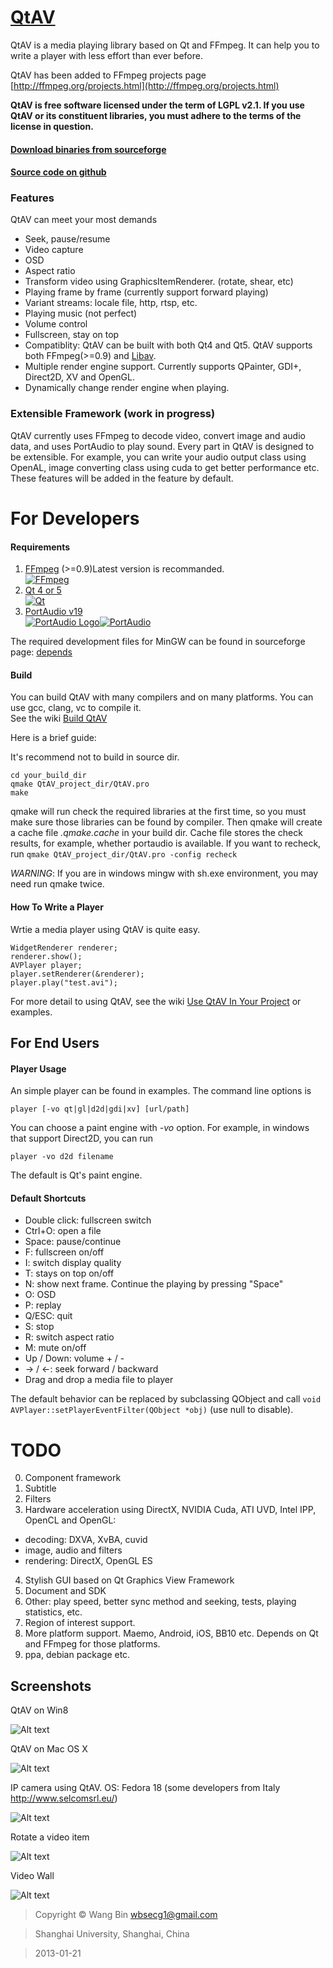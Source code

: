 # [QtAV](https://sourceforge.net/projects/qtav)

QtAV is a media playing library based on Qt and FFmpeg. It can help you to write a player
with less effort than ever before.

QtAV has been added to FFmpeg projects page [http://ffmpeg.org/projects.html](http://ffmpeg.org/projects.html)

**QtAV is free software licensed under the term of LGPL v2.1. If you use QtAV or its constituent libraries,
you must adhere to the terms of the license in question.**

#### [Download binaries from sourceforge](https://sourceforge.net/projects/qtav)
#### [Source code on github](https://github.com/wang-bin/QtAV)

### Features

QtAV can meet your most demands

- Seek, pause/resume
- Video capture
- OSD
- Aspect ratio
- Transform video using GraphicsItemRenderer. (rotate, shear, etc)
- Playing frame by frame (currently support forward playing)
- Variant streams: locale file, http, rtsp, etc.
- Playing music (not perfect)
- Volume control
- Fullscreen, stay on top
- Compatiblity: QtAV can be built with both Qt4 and Qt5. QtAV supports
  both FFmpeg(>=0.9) and [Libav](http://libav.org).
- Multiple render engine support. Currently supports QPainter, GDI+, Direct2D, XV and OpenGL.
- Dynamically change render engine when playing.

### Extensible Framework (work in progress)

  QtAV currently uses FFmpeg to decode video, convert image and audio data, and uses PortAudio to play
  sound. Every part in QtAV is designed to be extensible. For example, you can write your audio output
  class using OpenAL, image converting class using cuda to get better performance etc. These features
  will be added in the feature by default.


# For Developers

#### Requirements

1. [FFmpeg](http://ffmpeg.org) (>=0.9)Latest version is recommanded.  
[![FFmpeg](http://ffmpeg.org/ffmpeg-logo.png)](http://ffmpeg.org)
2. [Qt 4 or 5](http://qt-project.org/downloads)  
[![Qt](http://blog.qt.digia.com/wp-content/themes/qt_blog/images/Qt_master_logo_CMYK_noback.gif)](http://qt-project.org)
3. [PortAudio v19](http://www.portaudio.com/download.html)  
[![PortAudio Logo](http://www.portaudio.com/images/portaudio_logo.png)](http://www.portaudio.com)[![PortAudio](http://www.portaudio.com/images/portaudio_logotext.png)](http://www.portaudio.com)

The required development files for MinGW can be found in sourceforge
page: [depends](https://sourceforge.net/projects/qtav/files/depends)

#### Build

You can build QtAV with many compilers and on many platforms. You can use gcc, clang, vc to compile it.  
See the wiki [Build QtAV](https://github.com/wang-bin/QtAV/wiki/Build-QtAV)

Here is a brief guide:

It's recommend not to build in source dir.  

    cd your_build_dir
    qmake QtAV_project_dir/QtAV.pro
    make

qmake will run check the required libraries at the first time, so you must make sure those libraries can be found by compiler.
Then qmake will create a cache file _.qmake.cache_ in your build dir. Cache file stores the check results, for example, whether portaudio is available. If you want to recheck, run `qmake QtAV_project_dir/QtAV.pro -config recheck`

_WARNING_: If you are in windows mingw with sh.exe environment, you may need run qmake twice.



#### How To Write a Player

Wrtie a media player using QtAV is quite easy.

    WidgetRenderer renderer;
    renderer.show();
    AVPlayer player;
    player.setRenderer(&renderer);
    player.play("test.avi");

For more detail to using QtAV, see the wiki [Use QtAV In Your Project](https://github.com/wang-bin/QtAV/wiki/Use-QtAV-In-Your-Projects) or examples.


For End Users
-------------

#### Player Usage

An simple player can be found in examples. The command line options is

    player [-vo qt|gl|d2d|gdi|xv] [url/path]

You can choose a paint engine with _-vo_ option. For example, in windows that support Direct2D, you can run

    player -vo d2d filename

The default is Qt's paint engine.

#### Default Shortcuts

- Double click: fullscreen switch
- Ctrl+O: open a file
- Space: pause/continue
- F: fullscreen on/off
- I: switch display quality
- T: stays on top on/off
- N: show next frame. Continue the playing by pressing "Space"
- O: OSD
- P: replay
- Q/ESC: quit
- S: stop
- R: switch aspect ratio
- M: mute on/off
- Up / Down: volume + / -
- -> / <-: seek forward / backward
- Drag and drop a media file to player


The default behavior can be replaced by subclassing QObject and call `void AVPlayer::setPlayerEventFilter(QObject *obj)` (use null to disable).


# TODO

0. Component framework
1. Subtitle
2. Filters
3. Hardware acceleration using DirectX, NVIDIA Cuda, ATI UVD, Intel IPP, OpenCL and OpenGL:
  * decoding: DXVA, XvBA, cuvid
  * image, audio and filters
  * rendering: DirectX, OpenGL ES
4. Stylish GUI based on Qt Graphics View Framework
5. Document and SDK
6. Other: play speed, better sync method and seeking, tests, playing statistics, etc.
7. Region of interest support.
8. More platform support. Maemo, Android, iOS, BB10 etc. Depends on Qt and FFmpeg for those platforms.  
9. ppa, debian package etc.

Screenshots
----------

QtAV on Win8

![Alt text](https://sourceforge.net/p/qtav/screenshot/win8.png "simple player")

QtAV on Mac OS X

![Alt text](https://sourceforge.net/p/qtav/screenshot/mac.jpg "simple player on Mac")

IP camera using QtAV. OS: Fedora 18 (some developers from Italy http://www.selcomsrl.eu/)

![Alt text](https://sourceforge.net/projects/qtav/screenshots/ip_camera.jpg "ip camera")

Rotate a video item

![Alt text](https://sourceforge.net/p/qtav/screenshot/QtAV_videoitem.jpg "rotated video")

Video Wall

![Alt text](https://sourceforge.net/p/qtav/screenshot/videowall.png "video wall")


> Copyright &copy; Wang Bin wbsecg1@gmail.com

> Shanghai University, Shanghai, China

> 2013-01-21
